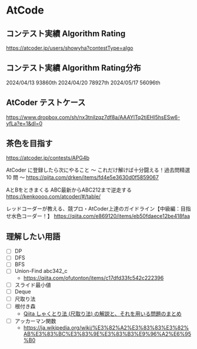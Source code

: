 # AtCode

## コンテスト実績 Algorithm Rating
https://atcoder.jp/users/showyha?contestType=algo

## コンテスト実績 Algorithm Rating分布
2024/04/13 93860th
2024/04/20 78927th
2024/05/17 56096th

## AtCoder テストケース
https://www.dropbox.com/sh/nx3tnilzqz7df8a/AAAYlTq2tiEHl5hsESw6-yfLa?e=1&dl=0

## 茶色を目指す
https://atcoder.jp/contests/APG4b

AtCoder に登録したら次にやること ～ これだけ解けば十分闘える！過去問精選 10 問 ～
https://qiita.com/drken/items/fd4e5e3630d0f5859067

AとBをときまくる
ABC最新からABC212まで逆走する
https://kenkoooo.com/atcoder/#/table/

レッドコーダーが教える、競プロ・AtCoder上達のガイドライン【中級編：目指せ水色コーダー！】
https://qiita.com/e869120/items/eb50fdaece12be418faa

## 理解したい用語
- [ ] DP
- [ ] DFS
- [ ] BFS
- [ ] Union-Find abc342_c
  - https://qiita.com/ofutonton/items/c17dfd33fc542c222396
- [ ] スライド最小値
- [ ] Deque
- [ ] 尺取り法
- [ ] 根付き森
  - [Qiita しゃくとり法 (尺取り法) の解説と、それを用いる問題のまとめ](https://qiita.com/drken/items/ecd1a472d3a0e7db8dce)
- [ ] アッカーマン関数
  - https://ja.wikipedia.org/wiki/%E3%82%A2%E3%83%83%E3%82%AB%E3%83%BC%E3%83%9E%E3%83%B3%E9%96%A2%E6%95%B0